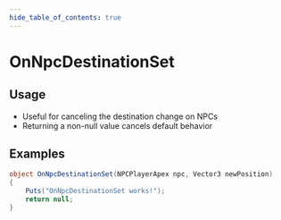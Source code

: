 ```yaml
---
hide_table_of_contents: true
---
```


# OnNpcDestinationSet

## Usage

* Useful for canceling the destination change on NPCs
* Returning a non-null value cancels default behavior

## Examples

```csharp title=""
object OnNpcDestinationSet(NPCPlayerApex npc, Vector3 newPosition)
{
    Puts("OnNpcDestinationSet works!");
    return null;
}
```
